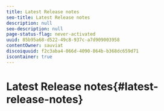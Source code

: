 ```yaml
---
title: Latest Release notes
seo-title: Latest Release notes
description: null
seo-description: null
page-status-flag: never-activated
uuid: 85b95a68-d522-49c8-937c-a7d909003958
contentOwner: sauviat
discoiquuid: f2c3aba4-066d-4090-864b-b368dc659d71
iscontainer: true
---
```


# Latest Release notes{#latest-release-notes}

